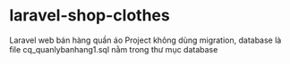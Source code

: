 # laravel-shop-clothes
Laravel web bán hàng quần áo
Project không dùng migration, database là file cq_quanlybanhang1.sql nằm trong thư mục database
